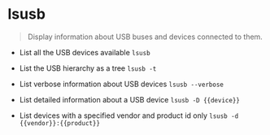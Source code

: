 # lsusb
> Display information about USB buses and devices connected to them.

- List all the USB devices available
`lsusb`

- List the USB hierarchy as a tree
`lsusb -t`

- List verbose information about USB devices
`lsusb --verbose`

- List detailed information about a USB device
`lsusb -D {{device}}`

- List devices with a specified vendor and product id only
`lsusb -d {{vendor}}:{{product}}`
